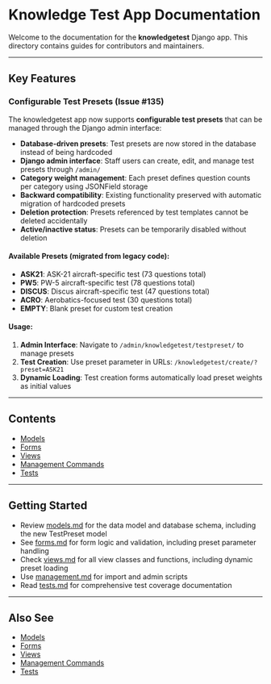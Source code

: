 # Knowledge Test App Documentation

Welcome to the documentation for the **knowledgetest** Django app. This directory contains guides for contributors and maintainers.

---

## Key Features

### Configurable Test Presets (Issue #135)
The knowledgetest app now supports **configurable test presets** that can be managed through the Django admin interface:

- **Database-driven presets**: Test presets are now stored in the database instead of being hardcoded
- **Django admin interface**: Staff users can create, edit, and manage test presets through `/admin/`
- **Category weight management**: Each preset defines question counts per category using JSONField storage
- **Backward compatibility**: Existing functionality preserved with automatic migration of hardcoded presets
- **Deletion protection**: Presets referenced by test templates cannot be deleted accidentally
- **Active/inactive status**: Presets can be temporarily disabled without deletion

#### Available Presets (migrated from legacy code):
- **ASK21**: ASK-21 aircraft-specific test (73 questions total)
- **PW5**: PW-5 aircraft-specific test (78 questions total)  
- **DISCUS**: Discus aircraft-specific test (47 questions total)
- **ACRO**: Aerobatics-focused test (30 questions total)
- **EMPTY**: Blank preset for custom test creation

#### Usage:
1. **Admin Interface**: Navigate to `/admin/knowledgetest/testpreset/` to manage presets
2. **Test Creation**: Use preset parameter in URLs: `/knowledgetest/create/?preset=ASK21`
3. **Dynamic Loading**: Test creation forms automatically load preset weights as initial values

---

## Contents

- [Models](models.md)
- [Forms](forms.md)
- [Views](views.md)
- [Management Commands](management.md)
- [Tests](tests.md)

---

## Getting Started

- Review [models.md](models.md) for the data model and database schema, including the new TestPreset model
- See [forms.md](forms.md) for form logic and validation, including preset parameter handling
- Check [views.md](views.md) for all view classes and functions, including dynamic preset loading
- Use [management.md](management.md) for import and admin scripts
- Read [tests.md](tests.md) for comprehensive test coverage documentation

---

## Also See
- [Models](models.md)
- [Forms](forms.md)
- [Views](views.md)
- [Management Commands](management.md)
- [Tests](tests.md)
